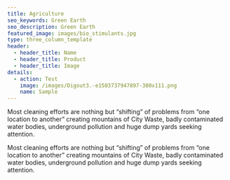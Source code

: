 ```yaml
---
title: Agriculture
seo_keywords: Green Earth
seo_description: Green Earth
featured_image: images/bio_stimulants.jpg
type: three_column_template
header:
  - header_title: Name
  - header_title: Product
  - header_title: Image
details:
  - action: Test
    image: /images/Digout3.-e1503737947897-300x111.png
    name: Sample
---
```

Most cleaning efforts are nothing but “shifting” of problems from “one location to another” creating mountains of City Waste, badly contaminated water bodies, underground pollution and huge dump yards seeking attention.

Most cleaning efforts are nothing but “shifting” of problems from “one location to another” creating mountains of City Waste, badly contaminated water bodies, underground pollution and huge dump yards seeking attention.
